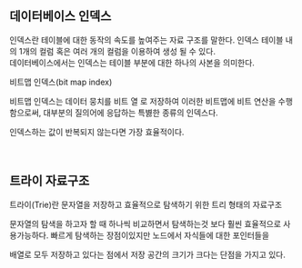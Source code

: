 ## 데이터베이스 인덱스

인덱스란 테이블에 대한 동작의 속도를 높여주는 자료 구조를 말한다. 인덱스 테이블 내의 1개의 컬럼 혹은 여러 개의 컬럼을 이용하여 생성 될 수 있다.
<br>
데이터베이스에서는 인덱스는 테이블 부분에 대한 하나의 사본을 의미한다.

비트맵 인덱스(bit map index)

비트맵 인덱스는 데이터 뭉치를 비트 열 로 저장하여 이러한 비트맵에 비트 연산을 수행함으로써, 대부분의 질의어에 응답하는 특볋한 종류의 인덱스다.

인덱스하는 값이 반복되지 않는다면 가장 효율적이다.

<br>

## 트라이 자료구조

트라이(Trie)란 문자열을 저장하고 효율적으로 탐색하기 위한 트리 형태의 자료구조

문자열의 탐색을 하고자 할 때 하나씩 비교하면서 탐색하는것 보다 훨씬 효율적으로 사용가능하다. 빠르게 탐색하는 장점이있지만 노드에서 자식들에 대한 포인터들을

배열로 모두 저장하고 있다는 점에서 저장 공간의 크기가 크다는 단점을 가지고 있다.

##
